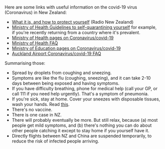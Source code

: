 Here are some links with useful information on the covid-19 virus (Coronavirus) in New Zealand:
- [What it is, and how to protect yourself](https://www.rnz.co.nz/news/national/410402/coronavirus-what-is-covid-19-and-how-to-protect-yourself-from-the-outbreak) (Radio New Zealand)
- [Ministry of Health Guidelines to self-quarantining yourself](https://www.health.govt.nz/our-work/diseases-and-conditions/covid-19-novel-coronavirus/covid-19-novel-coronavirus-health-advice-general-public/covid-19-novel-coronavirus-self-isolation) for example, if you're recently returning from a country where it's prevalent.
- [Ministry of Health pages on Coronavirus/covid-19](https://www.health.govt.nz/our-work/diseases-and-conditions/covid-19-novel-coronavirus)
- [Ministry of Health FAQ](https://www.health.govt.nz/our-work/diseases-and-conditions/covid-19-novel-coronavirus/covid-19-novel-coronavirus-health-advice-general-public/covid-19-novel-coronavirus-questions-and-answers)
- [Ministry of Education pages on Coronavirus/covid-19](http://www.education.govt.nz/school/health-safety-and-wellbeing/student-and-staff-health/novel-coronavirus-2019-ncov/)
- [Auckland Airport Coronavirus/covid-19 FAQ](https://www.aucklandairport.co.nz/information/novel-coronavirus-frequently-asked-questions)

Summarising those:
- Spread by droplets from coughing and sneezing.
- Symptoms are like the flu (coughing, sneezing), and it can take 2-10 days between being exposed and having symptoms.
- If you have difficulty breathing, phone for medical help (call your GP, or call 111 if you need help urgently). That's a symptom of pneumonia.
- If you're sick, stay at home. Cover your sneezes with disposable tissues, wash your hands. Read [this](https://www.health.govt.nz/our-work/diseases-and-conditions/covid-19-novel-coronavirus/covid-19-novel-coronavirus-health-advice-general-public/caring-yourself-and-others-who-have-or-may-have-covid-19-home).
- There's no vaccine.
- There is one case in NZ.
- There will probably eventually be more. But still relax, because (a) most people get mild symptoms, and (b) there's nothing you can do about other people catching it except to stay home if you yourself have it.
- Directly flights between NZ and China are suspended temporarily, to reduce the risk of infected people arriving.
